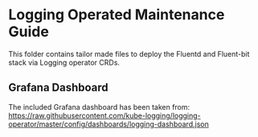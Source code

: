 # Logging Operated Maintenance Guide

This folder contains tailor made files to deploy the Fluentd and Fluent-bit stack via Logging operator CRDs.

## Grafana Dashboard

The included Grafana dashboard has been taken from: <https://raw.githubusercontent.com/kube-logging/logging-operator/master/config/dashboards/logging-dashboard.json>
